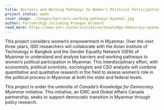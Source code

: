 ```yaml
---
title: Barriers and Working Pathways to Women’s Political Participation in Myanmar
project_status: open
cover_image: ./images/barriers-working-pathways-myanmar.jpg
author: Partnership including Franque Grimard
read_more: https://www.idrc.ca/en/initiative/knowledge-democracy-myanmar
---
```


<p>This project considers women’s empowerment in Myanmar. Over the next three years, ISID researchers will collaborate with the Asian Institute of Technology in Bangkok and the Gender Equality Network (GEN) of Myanmar to understand and analyse barriers and working pathways to women’s political participation in Myanmar. This interdisciplinary effort, with economists, political scientists, sociologists and CSO analysts will combine quantitative and qualitative research in the field to assess women’s role in the political process in Myanmar at both the state and federal levels.</p>

<p>This project is under the umbrella of <em>Canada’s Knowledge for Democracy Myanmar initiative</em>. This initiative, an IDRC and Global Affairs Canada partnership, seeks to support democratic transition in Myanmar through policy research.</p>

